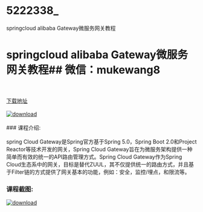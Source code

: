 # 5222338_
springcloud alibaba Gateway微服务网关教程
# springcloud alibaba Gateway微服务网关教程## 微信：mukewang8
<br/></br>[下载地址](http://www.36tz.cn/article/5222338 "下载地址")
<br/></br>[![download](http://36tz.cn/muke_img/2022_01_1-14-300x162.png "下载地址")](http://www.36tz.cn/article/5222338 "下载地址")
<br/></br>### 课程介绍:<br/></br>spring Cloud Gateway是Spring官方基于Spring 5.0，Spring Boot 2.0和Project Reactor等技术开发的网关，Spring Cloud Gateway旨在为微服务架构提供一种简单而有效的统一的API路由管理方式。Spring Cloud Gateway作为Spring Cloud生态系中的网关，目标是替代ZUUL，其不仅提供统一的路由方式，并且基于Filter链的方式提供了网关基本的功能，例如：安全，监控/埋点，和限流等。

### 课程截图:
[![download](http://36tz.cn/muke_img/2022_01_2-11.png "下载地址")](http://www.36tz.cn/article/5222338 "下载地址")
